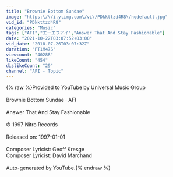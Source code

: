 ```yaml
---
title: "Brownie Bottom Sundae"
image: "https:\/\/i.ytimg.com\/vi\/PDkkttzd4R8\/hqdefault.jpg"
vid_id: "PDkkttzd4R8"
categories: "Music"
tags: ["AFI","エーエフアイ","Answer That And Stay Fashionable"]
date: "2021-10-22T03:07:52+03:00"
vid_date: "2018-07-26T03:07:32Z"
duration: "PT1M47S"
viewcount: "40288"
likeCount: "454"
dislikeCount: "29"
channel: "AFI - Topic"
---
```

{% raw %}Provided to YouTube by Universal Music Group<br /><br />Brownie Bottom Sundae · AFI<br /><br />Answer That And Stay Fashionable<br /><br />℗ 1997 Nitro Records<br /><br />Released on: 1997-01-01<br /><br />Composer  Lyricist: Geoff Kresge<br />Composer  Lyricist: David Marchand<br /><br />Auto-generated by YouTube.{% endraw %}
